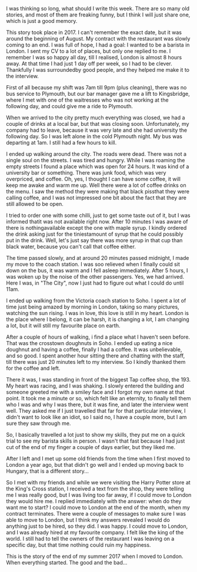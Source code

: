 I was thinking so long, what should I write this week. There are so many old stories, and most of them are freaking funny, but I think I will just share one, which is just a good memory.

This story took place in 2017. I can&#39;t remember the exact date, but it was around the beginning of August. My contract with the restaurant was slowly coming to an end. I was full of hope, I had a goal: I wanted to be a barista in London. I sent my CV to a lot of places, but only one replied to me. I remember I was so happy all day, till I realised, London is almost 8 hours away. At that time I had just 1 day off per week, so I had to be clever. Thankfully I was surroundedby good people, and they helped me make it to the interview.

First of all because my shift was 7am till 9pm (plus cleaning), there was no bus service to Plymouth, but our bar manager gave me a lift to Kingsbridge, where I met with one of the waitresses who was not working at the following day, and could give me a ride to Plymouth.

When we arrived to the city pretty much everything was closed, we had a couple of drinks at a local bar, but that was closing soon. Unfortunately, my company had to leave, because it was very late and she had university the following day. So I was left alone in the cold Plymouth night. My bus was departing at 1am. I still had a few hours to kill.

I ended up walking around the city. The roads were dead. There was not a single soul on the streets. I was tired and hungry. While I was roaming the empty streets I found a place which was open for 24 hours. It was kind of a university bar or something. There was junk food, which was very overpriced, and coffee. Oh, yes, I thought I can have some coffee, it will keep me awake and warm me up. Well there were a lot of coffee drinks on the menu. I saw the method they were making that black pissthat they were calling coffee, and I was not impressed one bit about the fact that they are still allowed to be open.

I tried to order one with some chilli, just to get some taste out of it, but I was informed thatit was not available right now. After 10 minutes I was aware of there is nothingavailable except the one with maple syrup. I kindly ordered the drink asking just for the tiniestamount of syrup that he could possibly put in the drink. Well, let&#39;s just say there was more syrup in that cup than black water, because you can&#39;t call that coffee either.

The time passed slowly, and at around 20 minutes passed midnight, I made my move to the coach station. I was soo relieved when I finally could sit down on the bus, it was warm and I fell asleep immediately. After 5 hours, I was woken up by the noise of the other passengers. Yes, we had arrived. Here I was, in &quot;The City&quot;, now I just had to figure out what I could do until 11am.

I ended up walking from the Victoria coach station to Soho. I spent a lot of time just being amazed by morning in London, taking so many pictures, watching the sun rising. I was in love, this love is still in my heart. London is the place where I belong, it can be harsh, it is changing a lot, I am changing a lot, but it will still my favourite place on earth.

After a couple of hours of walking, i find a place what I haven&#39;t seen before. That was the crosstown doughnuts in Soho. I ended up eating a nice doughnut and having a coffee, finally I had a coffee. It was unbelievable, and so good. I spent another hour sitting there and chatting with the staff, till there was just 20 minutes left to my interview. So I kindly thanked them for the coffee and left.

There it was, I was standing in front of the biggest Tap coffee shop, the 193. My heart was racing, and I was shaking. I slowly entered the building and someone greeted me with a smiley face and I forgot my own name at that point. It took me a minute or so, which felt like an eternity, to finally tell them who I was and why I was there, but it was fine, and later the interview went well. They asked me if I just travelled that far for that particular interview, I didn&#39;t want to look like an idiot, so I said no, I have a couple more, but I am sure they saw through me.

So, I basically travelled a lot just to show my skills, they put me on a quick trial to see my barista skills in person. I wasn&#39;t that fast because I had just cut of the end of my finger a couple of days earlier, but they liked me.

After I left and I met up some old friends from the time when I first moved to London a year ago, but that didn&#39;t go well and I ended up moving back to Hungary, that is a different story...

So I met with my friends and while we were visiting the Harry Potter store at the King&#39;s Cross station, I received a text from the shop, they were telling me I was really good, but I was living too far away, if I could move to London they would hire me. I replied immediately with the answer: when do they want me to start? I could move to London at the end of the month, when my contract terminates. There were a couple of messages to make sure I was able to move to London, but I think my answers revealed I would do anything just to be hired, so they did. I was happy. I could move to London, and I was already hired at my favourite company. I felt like the king of the world. I still had to tell the owners of the restaurant I was leaving on a specific day, but that time nothing could ruin my happiness.

This is the story of the end of my summer 2017 when I moved to London. When everything started. The good and the bad...